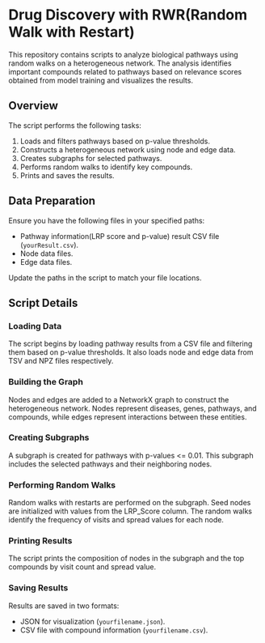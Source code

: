 # Drug Discovery with RWR(Random Walk with Restart)

This repository contains scripts to analyze biological pathways using random walks on a heterogeneous network. The analysis identifies important compounds related to pathways based on relevance scores obtained from model training and visualizes the results.

## Overview

The script performs the following tasks:
1. Loads and filters pathways based on p-value thresholds.
2. Constructs a heterogeneous network using node and edge data.
3. Creates subgraphs for selected pathways.
4. Performs random walks to identify key compounds.
5. Prints and saves the results.

## Data Preparation

Ensure you have the following files in your specified paths:
- Pathway information(LRP score and p-value) result CSV file (`yourResult.csv`).
- Node data files.
- Edge data files.

Update the paths in the script to match your file locations.

## Script Details

### Loading Data

The script begins by loading pathway results from a CSV file and filtering them based on p-value thresholds. It also loads node and edge data from TSV and NPZ files respectively.

### Building the Graph

Nodes and edges are added to a NetworkX graph to construct the heterogeneous network. Nodes represent diseases, genes, pathways, and compounds, while edges represent interactions between these entities.

### Creating Subgraphs

A subgraph is created for pathways with p-values <= 0.01. This subgraph includes the selected pathways and their neighboring nodes.

### Performing Random Walks

Random walks with restarts are performed on the subgraph. Seed nodes are initialized with values from the LRP_Score column. The random walks identify the frequency of visits and spread values for each node.

### Printing Results

The script prints the composition of nodes in the subgraph and the top compounds by visit count and spread value.

### Saving Results

Results are saved in two formats:
- JSON for visualization (`yourfilename.json`).
- CSV file with compound information (`yourfilename.csv`).
